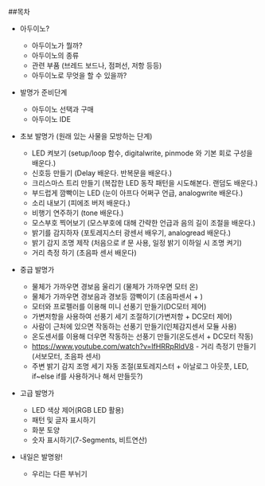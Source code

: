 ##목차




* 아두이노?
	* 아두이노가 뭘까?
	* 아두이노의 종류
	* 관련 부품 (브레드 보드나, 점퍼선, 저항 등등)
	* 아두이노로 무엇을 할 수 있을까?

* 발명가 준비단계
	* 아두이노 선택과 구매
	* 아두이노 IDE

* 초보 발명가 (원래 있는 사물을 모방하는 단계)
	* LED 켜보기 (setup/loop 함수, digitalwrite, pinmode 와 기본 회로 구성을 배운다.)
	* 신호등 만들기 (Delay 배운다. 반복문을 배운다.)
	* 크리스마스 트리 만들기 (복잡한 LED 동작 패턴을 시도해본다. 랜덤도 배운다.)
	* 부드럽게 깜빡이는 LED (눈이 아프다 어쩌구 언급, analogwrite 배운다.)
	* 소리 내보기 (피에조 버저 배운다.)
	* 비행기 연주하기 (tone 배운다.)
	* 모스부호 찍어보기 (모스부호에 대해 간략한 언급과 음의 길이 조절을 배운다.)
	* 밝기를 감지하자 (포토레지스터 광센서 배우기, analogread 배운다.)
	* 밝기 감지 조명 제작 (처음으로 if 문 사용, 일정 밝기 이하일 시 조명 켜기)
	* 거리 측정 하기 (초음파 센서 배운다)
	
* 중급 발명가
	* 물체가 가까우면 경보음 울리기 (물체가 가까우면 모터 온)
	* 물체가 가까우면 경보음과 경보등 깜빡이기 (초음파센서 + )
	* 모터와 프로펠러를 이용해 미니 선풍기 만들기(DC모터 제어)
	* 가변저항을 사용하여 선풍기 세기 조절하기(가변저항 + DC모터 제어)
	* 사람이 근처에 있으면 작동하는 선풍기 만들기(인체감지센서 모듈 사용)
	* 온도센서를 이용해 더우면 작동하는 선풍기 만들기(온도센서 + DC모터 작동)
	* https://www.youtube.com/watch?v=lfHRRpRldV8 - 거리 측정기 만들기 (서보모터, 초음파 센서)
	* 주변 밝기 감지 조명 세기 자동 조절(포토레지스터 + 아날로그 아웃풋, LED, if~else if를 사용하거나 해서 만들듯?)


* 고급 발명가
	* LED 색상 제어(RGB LED 활용)
	* 패턴 및 글자 표시하기
	* 화분 토양
	* 숫자 표시하기(7-Segments, 비트연산)

* 내일은 발명왕!
	* 우리는 다른 부뉘기